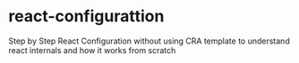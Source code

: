 # react-configurattion
Step by Step React Configuration without using CRA template to understand react internals and how it works from scratch
